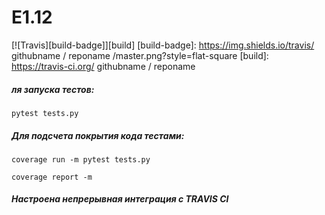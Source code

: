 # E1.12
[![Travis][build-badge]][build]
[build-badge]: https://img.shields.io/travis/ githubname / reponame /master.png?style=flat-square
[build]: https://travis-ci.org/ githubname / reponame

##### ля запуска тестов:
```
pytest tests.py
```

##### Для подсчета покрытия кода тестами:
```
coverage run -m pytest tests.py
```
```
coverage report -m
```

##### Настроена непрерывная интеграция с TRAVIS CI

